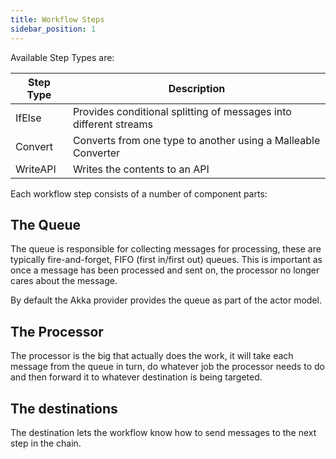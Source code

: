 ```yaml
---
title: Workflow Steps
sidebar_position: 1
---
```


Available Step Types are:

| Step Type | Description |
| --- | --- |
| IfElse | Provides conditional splitting of messages into different streams |
| Convert | Converts from one type to another using a Malleable Converter |
| WriteAPI | Writes the contents to an API |

Each workflow step consists of a number of component parts:

## The Queue
The queue is responsible for collecting messages for processing, these are typically fire-and-forget, FIFO (first in/first out) queues. This is important as once a message has been processed and sent on, the processor no longer cares about the message.

By default the Akka provider provides the queue as part of the actor model.

## The Processor
The processor is the big that actually does the work, it will take each message from the queue in turn, do whatever job the processor needs to do and then forward it to whatever destination is being targeted.

## The destinations
The destination lets the workflow know how to send messages to the next step in the chain.
